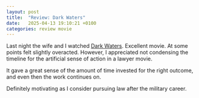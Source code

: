 ```yaml
---
layout: post
title:  "Review: Dark Waters"
date:   2025-04-13 19:10:21 +0100
categories: review movie
---
```

Last night the wife and I watched [Dark Waters](https://amzn.to/42cOKGU). Excellent movie. At some points felt slightly overacted. However, I appreciated not condensing the timeline for the artificial sense of action in a lawyer movie.

It gave a great sense of the amount of time invested for the right outcome, and even then the work continues on.

Definitely motivating as I consider pursuing law after the military career.

